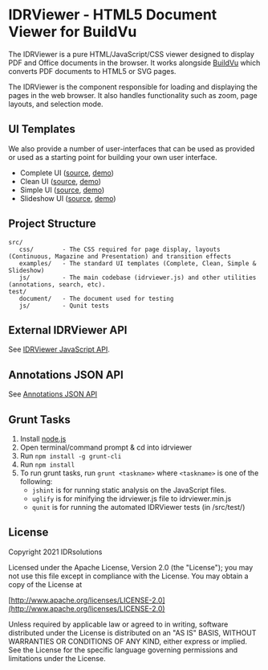 # IDRViewer - HTML5 Document Viewer for BuildVu

The IDRViewer is a pure HTML/JavaScript/CSS viewer designed to display PDF and Office documents in the browser. It works alongside [BuildVu](https://www.idrsolutions.com) which converts PDF documents to HTML5 or SVG pages.

The IDRViewer is the component responsible for loading and displaying the pages in the web browser. It also handles functionality such as zoom, page layouts, and selection mode.

## UI Templates
We also provide a number of user-interfaces that can be used as provided or used as a starting point for building your own user interface.

- Complete UI ([source](blob/master/src/examples/complete/index.html), [demo](https://files.idrsolutions.com/Examples/IDRViewerUI/complete/))
- Clean UI ([source](blob/master/src/examples/clean/index.html), [demo](https://files.idrsolutions.com/Examples/IDRViewerUI/clean/))
- Simple UI ([source](blob/master/src/examples/simple/index.html), [demo](https://files.idrsolutions.com/Examples/IDRViewerUI/simple/))
- Slideshow UI ([source](blob/master/src/examples/slideshow/index.html), [demo](https://files.idrsolutions.com/Examples/IDRViewerUI/slideshow/))

## Project Structure
```
src/
   css/        - The CSS required for page display, layouts (Continuous, Magazine and Presentation) and transition effects
   examples/   - The standard UI templates (Complete, Clean, Simple & Slideshow)
   js/         - The main codebase (idrviewer.js) and other utilities (annotations, search, etc).
test/
   document/   - The document used for testing
   js/         - Qunit tests

```

## External IDRViewer API
See [IDRViewer JavaScript API](https://support.idrsolutions.com/buildvu/api-documents/idrviewer-javascript-api).

## Annotations JSON API
See [Annotations JSON API](https://support.idrsolutions.com/buildvu/api-documents/annotations-json-api)

## Grunt Tasks
1. Install [node.js](https://nodejs.org/)
2. Open terminal/command prompt & cd into idrviewer
3. Run `npm install -g grunt-cli`
4. Run `npm install`
5. To run grunt tasks, run `grunt <taskname>` where `<taskname>` is one of the following:
    - `jshint` is for running static analysis on the JavaScript files.
    - `uglify` is for minifying the idrviewer.js file to idrviewer.min.js
    - `qunit` is for running the automated IDRViewer tests (in /src/test/)

## License

Copyright 2021 IDRsolutions

Licensed under the Apache License, Version 2.0 (the "License");
you may not use this file except in compliance with the License.
You may obtain a copy of the License at

[http://www.apache.org/licenses/LICENSE-2.0](http://www.apache.org/licenses/LICENSE-2.0)

Unless required by applicable law or agreed to in writing, software
distributed under the License is distributed on an "AS IS" BASIS,
WITHOUT WARRANTIES OR CONDITIONS OF ANY KIND, either express or implied.
See the License for the specific language governing permissions and
limitations under the License.
